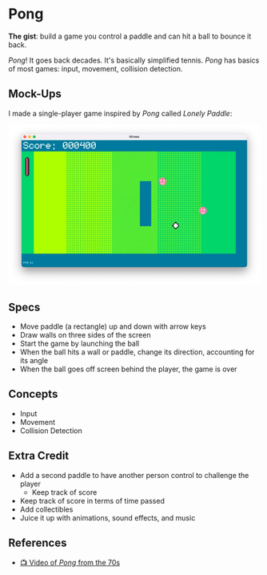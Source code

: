 # Pong

**The gist**: build a game you control a paddle and can hit a ball to bounce it back.

_Pong_! It goes back decades. It's basically simplified tennis. _Pong_ has basics of most games: input, movement, collision detection.

## Mock-Ups

I made a single-player game inspired by _Pong_ called _Lonely Paddle_:

![Screenshot of a game with pixel graphics of a paddle and ball bouncing around a field with smiley face collectibles](./img/lonely-paddle.webp)

## Specs

- Move paddle (a rectangle) up and down with arrow keys
- Draw walls on three sides of the screen
- Start the game by launching the ball
- When the ball hits a wall or paddle, change its direction, accounting for its angle
- When the ball goes off screen behind the player, the game is over

## Concepts

- Input
- Movement
- Collision Detection

## Extra Credit

- Add a second paddle to have another person control to challenge the player
    - Keep track of score
- Keep track of score in terms of time passed
- Add collectibles
- Juice it up with animations, sound effects, and music

## References

- [📺 Video of _Pong_ from the 70s](https://www.youtube.com/watch?v=fiShX2pTz9A)
